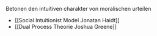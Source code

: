 Betonen den intuitiven charakter von moralischen urteilen
-  [[Social Intuitionist Model Jonatan Haidt]]
- [[Dual Process Theorie Joshua Greene]]
